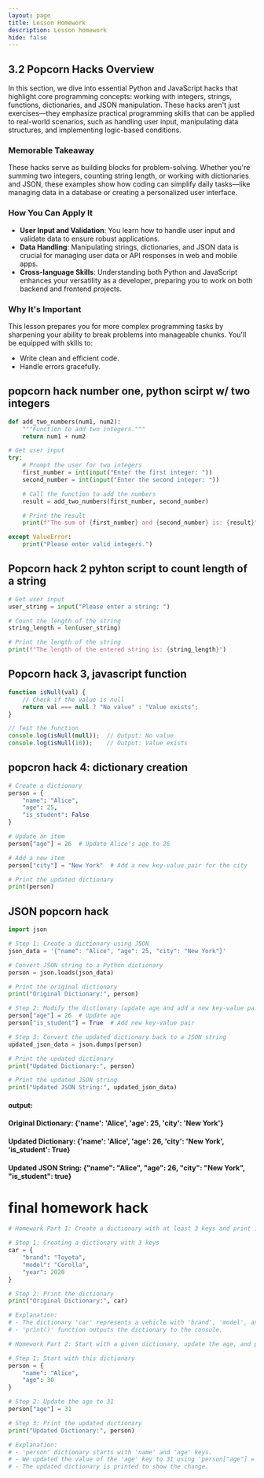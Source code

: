 ```yaml
---
layout: page
title: Lesson Homework
description: Lesson homework
hide: false
---
```


## **3.2 Popcorn Hacks Overview**

In this section, we dive into essential Python and JavaScript hacks that highlight core programming concepts: working with integers, strings, functions, dictionaries, and JSON manipulation. These hacks aren't just exercises—they emphasize practical programming skills that can be applied to real-world scenarios, such as handling user input, manipulating data structures, and implementing logic-based conditions.

### **Memorable Takeaway**
These hacks serve as building blocks for problem-solving. Whether you're summing two integers, counting string length, or working with dictionaries and JSON, these examples show how coding can simplify daily tasks—like managing data in a database or creating a personalized user interface.

### **How You Can Apply It**
- **User Input and Validation**: You learn how to handle user input and validate data to ensure robust applications.
- **Data Handling**: Manipulating strings, dictionaries, and JSON data is crucial for managing user data or API responses in web and mobile apps.
- **Cross-language Skills**: Understanding both Python and JavaScript enhances your versatility as a developer, preparing you to work on both backend and frontend projects.

### **Why It's Important**
This lesson prepares you for more complex programming tasks by sharpening your ability to break problems into manageable chunks. You'll be equipped with skills to:
- Write clean and efficient code.
- Handle errors gracefully.



## popcorn hack number one, python scirpt w/ two integers

```python
def add_two_numbers(num1, num2):
    """Function to add two integers."""
    return num1 + num2

# Get user input
try:
    # Prompt the user for two integers
    first_number = int(input("Enter the first integer: "))
    second_number = int(input("Enter the second integer: "))

    # Call the function to add the numbers
    result = add_two_numbers(first_number, second_number)

    # Print the result
    print(f"The sum of {first_number} and {second_number} is: {result}")

except ValueError:
    print("Please enter valid integers.")


```

## Popcorn hack 2 pyhton script to count length of a string

```python
# Get user input
user_string = input("Please enter a string: ")

# Count the length of the string
string_length = len(user_string)

# Print the length of the string
print(f"The length of the entered string is: {string_length}")

```


## Popcorn hack 3, javascript function

```javascript
function isNull(val) {
    // Check if the value is null
    return val === null ? "No value" : "Value exists";
}

// Test the function
console.log(isNull(null));  // Output: No value
console.log(isNull(10));    // Output: Value exists


```



## popcron hack 4: dictionary creation

```python
# Create a dictionary
person = {
    "name": "Alice",
    "age": 25,
    "is_student": False
}

# Update an item
person["age"] = 26  # Update Alice's age to 26

# Add a new item
person["city"] = "New York"  # Add a new key-value pair for the city

# Print the updated dictionary
print(person)

```



## JSON popcorn hack

```python
import json

# Step 1: Create a dictionary using JSON
json_data = '{"name": "Alice", "age": 25, "city": "New York"}'

# Convert JSON string to a Python dictionary
person = json.loads(json_data)

# Print the original dictionary
print("Original Dictionary:", person)

# Step 2: Modify the dictionary (update age and add a new key-value pair)
person["age"] = 26  # Update age
person["is_student"] = True  # Add new key-value pair

# Step 3: Convert the updated dictionary back to a JSON string
updated_json_data = json.dumps(person)

# Print the updated dictionary
print("Updated Dictionary:", person)

# Print the updated JSON string
print("Updated JSON String:", updated_json_data)

```


#### output: 
#### Original Dictionary: {'name': 'Alice', 'age': 25, 'city': 'New York'}
#### Updated Dictionary: {'name': 'Alice', 'age': 26, 'city': 'New York', 'is_student': True}
#### Updated JSON String: {"name": "Alice", "age": 26, "city": "New York", "is_student": true}




# final homework hack

```python
# Homework Part 1: Create a dictionary with at least 3 keys and print it.

# Step 1: Creating a dictionary with 3 keys
car = {
    "brand": "Toyota",
    "model": "Corolla",
    "year": 2020
}

# Step 2: Print the dictionary
print("Original Dictionary:", car)

# Explanation:
# - The dictionary 'car' represents a vehicle with 'brand', 'model', and 'year' as keys.
# - 'print()' function outputs the dictionary to the console.

# Homework Part 2: Start with a given dictionary, update the age, and print the updated dictionary.

# Step 1: Start with this dictionary
person = {
    "name": "Alice",
    "age": 30
}

# Step 2: Update the age to 31
person["age"] = 31

# Step 3: Print the updated dictionary
print("Updated Dictionary:", person)

# Explanation:
# - 'person' dictionary starts with 'name' and 'age' keys.
# - We updated the value of the 'age' key to 31 using 'person["age"] = 31'.
# - The updated dictionary is printed to show the change.

```

